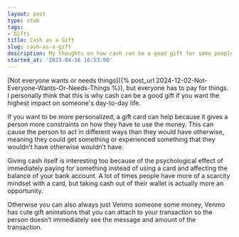 ```yaml
---
layout: post
type: stub
tags:
- Gifts
title: Cash as a Gift
slug: cash-as-a-gift
description: My thoughts on how cash can be a good gift for some people.
started_at: '2023-04-16 16:53:00'
---
```


[Not everyone wants or needs things]({% post_url 2024-12-02-Not-Everyone-Wants-Or-Needs-Things %}), but everyone has to pay for things. I personally think that this is why cash can be a good gift if you want the highest impact on someone's day-to-day life.

If you want to be more personalized, a gift card can help because it gives a person more constraints on how they have to use the money. This can cause the person to act in different ways than they would have otherwise, meaning they could get something or experienced something that they wouldn’t have otherwise wouldn’t have.

Giving cash itself is interesting too because of the psychological effect of immediately paying for something instead of using a card and affecting the balance of your bank account. A lot of times people have more of a scarcity mindset with a card, but taking cash out of their wallet is actually more an opportunity.

Otherwise you can also always just Venmo someone some money, Venmo has cute gift animations that you can attach to your transaction so the person doesn’t immediately see the message and amount of the transaction.